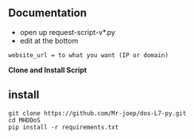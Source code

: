 ## Documentation
* open up request-script-v*.py 
* edit at the bottom
```
website_url = to what you want (IP or domain)
```


**Clone and Install Script**

## install
```shell script
git clone https://github.com/Mr-joep/dos-L7-py.git
cd MHDDoS
pip install -r requirements.txt
```
